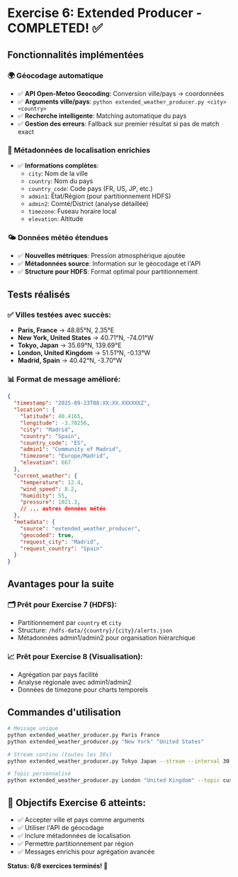 # Exercise 6: Extended Producer - COMPLETED! ✅

## Fonctionnalités implémentées

### 🌍 Géocodage automatique
- ✅ **API Open-Meteo Geocoding**: Conversion ville/pays → coordonnées
- ✅ **Arguments ville/pays**: `python extended_weather_producer.py <city> <country>`
- ✅ **Recherche intelligente**: Matching automatique du pays
- ✅ **Gestion des erreurs**: Fallback sur premier résultat si pas de match exact

### 📍 Métadonnées de localisation enrichies
- ✅ **Informations complètes**:
  - `city`: Nom de la ville
  - `country`: Nom du pays  
  - `country_code`: Code pays (FR, US, JP, etc.)
  - `admin1`: État/Région (pour partitionnement HDFS)
  - `admin2`: Comté/District (analyse détaillée)
  - `timezone`: Fuseau horaire local
  - `elevation`: Altitude

### 🌤️ Données météo étendues
- ✅ **Nouvelles métriques**: Pression atmosphérique ajoutée
- ✅ **Métadonnées source**: Information sur le géocodage et l'API
- ✅ **Structure pour HDFS**: Format optimal pour partitionnement

## Tests réalisés

### ✅ Villes testées avec succès:
- **Paris, France** → 48.85°N, 2.35°E
- **New York, United States** → 40.71°N, -74.01°W  
- **Tokyo, Japan** → 35.69°N, 139.69°E
- **London, United Kingdom** → 51.51°N, -0.13°W
- **Madrid, Spain** → 40.42°N, -3.70°W

### 📊 Format de message amélioré:
```json
{
  "timestamp": "2025-09-23T08:XX:XX.XXXXXXZ",
  "location": {
    "latitude": 40.4165,
    "longitude": -3.70256,
    "city": "Madrid",
    "country": "Spain", 
    "country_code": "ES",
    "admin1": "Community of Madrid",
    "timezone": "Europe/Madrid",
    "elevation": 667
  },
  "current_weather": {
    "temperature": 12.4,
    "wind_speed": 8.2,
    "humidity": 55,
    "pressure": 1021.3,
    // ... autres données météo
  },
  "metadata": {
    "source": "extended_weather_producer",
    "geocoded": true,
    "request_city": "Madrid",
    "request_country": "Spain"
  }
}
```

## Avantages pour la suite

### 🗂️ **Prêt pour Exercise 7 (HDFS)**:
- Partitionnement par `country` et `city`
- Structure: `/hdfs-data/{country}/{city}/alerts.json`
- Métadonnées admin1/admin2 pour organisation hiérarchique

### 📈 **Prêt pour Exercise 8 (Visualisation)**:
- Agrégation par pays facilité
- Analyse régionale avec admin1/admin2
- Données de timezone pour charts temporels

## Commandes d'utilisation

```bash
# Message unique
python extended_weather_producer.py Paris France
python extended_weather_producer.py "New York" "United States"

# Stream continu (toutes les 30s)
python extended_weather_producer.py Tokyo Japan --stream --interval 30

# Topic personnalisé
python extended_weather_producer.py London "United Kingdom" --topic custom_weather
```

## 🎯 Objectifs Exercise 6 atteints:
- ✅ Accepter ville et pays comme arguments
- ✅ Utiliser l'API de géocodage  
- ✅ Inclure métadonnées de localisation
- ✅ Permettre partitionnement par région
- ✅ Messages enrichis pour agrégation avancée

**Status: 6/8 exercices terminés! 🚀**